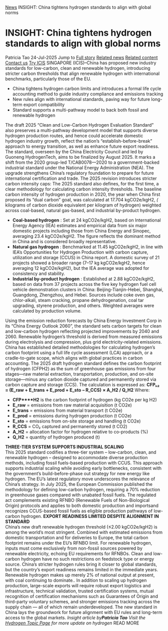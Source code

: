 [News](https://www.icis.com/explore/resources/news/) INSIGHT: China tightens hydrogen standards to align with global norms
# INSIGHT: China tightens hydrogen standards to align with global norms
Patricia Tao
24-Jul-2025
Jump to
[Full story](https://www.icis.com/explore/resources/news/2025/07/24/11121818/insight-china-tightens-hydrogen-standards-to-align-with-global-norms/#full-story)
[Related news](https://www.icis.com/explore/resources/news/2025/07/24/11121818/insight-china-tightens-hydrogen-standards-to-align-with-global-norms/#related-articles)
[Related content](https://www.icis.com/explore/resources/news/2025/07/24/11121818/insight-china-tightens-hydrogen-standards-to-align-with-global-norms/#related-contents)
[Contact us](https://www.icis.com/explore/resources/news/2025/07/24/11121818/insight-china-tightens-hydrogen-standards-to-align-with-global-norms/#contact-us)
[Try ICIS](https://www.icis.com/explore/contact/try-icis-today/?intcmp=individual-news_try-icis)
SINGAPORE (ICIS)–China has proposed new industry standards for low-carbon, clean and renewable hydrogen, introducing stricter carbon thresholds that align renewable hydrogen with international benchmarks, particularly those of the EU. 
  * China tightens hydrogen carbon limits and introduces a formal life cycle accounting method to guide industry compliance and emissions tracking 
  * New rules align with international standards, paving way for future long-term export compatibility 
  * Standard supports a multi-pathway model to back both fossil and renewable hydrogen 


The draft 2025 “Clean and Low-Carbon Hydrogen Evaluation Standard” also preserves a multi-pathway development model that supports diverse hydrogen production routes, and hence could accelerate domestic hydrogen industry growth, reflect the nation’s “establish-before-break” approach to energy transition, as well as enhance future export readiness. 
The standard, overseen by the China Electricity Council and led by Guoneng HydrogenTech, aims to be finalized by August 2025. It marks a shift from the 2020 group-led T/CAB0078—2020 to a government-backed industrial standard under the National Energy Administration (NEA). The upgrade strengthens China’s regulatory foundation to prepare for future international certification and trade. 
The 2025 revision introduces stricter carbon intensity caps: 
The 2025 standard also defines, for the first time, a clear methodology for calculating carbon intensity thresholds. 
The baseline carbon intensity of hydrogen production in 2020, the year when China first proposed its “dual carbon” goal, was calculated at 17.704 kgCO2e/kgH2, _(_ kilograms of carbon dioxide equivalent per kilogram of hydrogen) weighted across coal-based, natural gas-based, and industrial by-product hydrogen. 
  * **Coal-based hydrogen** : Set at 24 kgCO2e/kgH2, based on International Energy Agency (IEA) estimates and empirical data from six major domestic projects including those from China Energy and Sinopec, averaging 23.4 kgCO2e/kgH2. The figure reflects the dominant method in China and is considered broadly representative. 
  * **Natural gas hydrogen** : Benchmarked at 11.45 kgCO2e/kgH2, in line with IEA’s Opportunities for Hydrogen Production with carbon capture, utilization and storage (CCUS) in China report. A domestic survey of 21 projects showed a broader range (7–17 kg kgCO2e/kgH2, hence averaging 12 kgCO2e/kgH2), but the IEA average was adopted for consistency and stability. 
  * **Industrial by-product hydrogen** : Established at 2.88 kgCO2e/kgH2, based on data from 37 projects across the five key hydrogen fuel cell vehicle demonstration clusters in China: Beijing-Tianjin-Hebei, Shanghai, Guangdong, Zhengzhou, and Hebei. Sources include coke oven gas, chlor-alkali, steam cracking, propane dehydrogenation, coal tar upgrading, styrene production, and others. Weighted averages were calculated by production volume. 


Using the emission reduction forecasts by China Energy Investment Corp in its “China Energy Outlook 2060”, the standard sets carbon targets for clean and low-carbon hydrogen reflecting projected improvements by 2040 and 2060. 
Renewable hydrogen’s threshold is derived from measured emissions during electrolysis and compression, plus grid electricity-related emissions. 
China has established detailed methodologies for calculating hydrogen’s carbon footprint using a full life cycle assessment (LCA) approach, or a cradle-to-gate scope, which aligns with global practices in carbon accounting. 
The 2025 draft hydrogen standard defines the carbon footprint of hydrogen (CFPH2) as the sum of greenhouse gas emissions from four stages—raw material extraction, transportation, production, and on-site storage—minus any carbon dioxide captured and permanently stored via carbon capture and storage (CCS). 
The calculation is expressed as: 
**CFP****ₕ****₂ = (E_raw + E_trans + E_prod + E_sto** **– R_CCS)** **× A_H2 / Q_H2**
Where: 
  * **CFP****H2** is the carbon footprint of hydrogen (kg CO2e per kg H2) 
  * **E_raw** = emissions from raw material acquisition (t CO2e) 
  * **E_trans** = emissions from material transport (t CO2e) 
  * **E_prod** = emissions during hydrogen production (t CO2e) 
  * **E_sto** = emissions from on-site storage and handling (t CO2e) 
  * **R_CCS** = CO₂ captured and permanently stored (t CO2) 
  * **A_H2** = allocation factor for hydrogen relative to co-products (%) 
  * **Q_H2** = quantity of hydrogen produced (t) 


**THREE-TIER SYSTEM SUPPORTS INDUSTRIAL SCALING**  
This 2025 standard codifies a three-tier system – low-carbon, clean, and renewable hydrogen – designed to accommodate diverse production methods, including fossil fuels-based production with CCUS. This approach supports industrial scaling while avoiding early bottlenecks, consistent with the government’s build-before-phase out strategy for new energy like hydrogen. 
The EU’s latest regulatory move underscores the relevance of China’s strategy. In July 2025, the European Commission published the methodology for defining low-carbon hydrogen, requiring a 70% reduction in greenhouse gases compared with unabated fossil fuels. 
The regulated act complements existing RFNBO (Renewable Fuels of Non-Biological Origin) protocols and applies to both domestic production and importsand recognizes CCUS-based fossil fuels as eligible production pathways of low-carbon hydrogen. 
**EXPORT READINESS LIMITED DESPITE ALIGNMENT IN STANDARD**  
China’s new draft renewable hydrogen threshold (≤2.00 kgCO2e/kgH2) is among the world’s most stringent. 
Combined with estimated emissions from domestic transportation and for deliveries to Europe, the total carbon footprint remains under the EU’s RFNBO limit. 
For renewable hydrogen, inputs must come exclusively from non-fossil sources powered by renewable electricity, echoing EU requirements for RFNBOs. Clean and low-carbon hydrogen have no such restrictions on feedstock type or energy source. 
China’s stricter hydrogen rules bring it closer to global standards, but the country’s export readiness remains limited in the immediate years. 
Renewable hydrogen makes up merely 2% of national output at present, with coal continuing to dominate.. 
In addition to scaling up hydrogen production, large-scale exports will require robust export logistics and infrastructure, technical validation, trusted certification systems, mutual recognition of certification mechanisms such as Guarantees of Origin and third-party voluntary schemes, and stronger emissions tracking across the supply chain — all of which remain underdeveloped. 
The new standard in China lays the groundwork for future alignment with EU rules and long-term access to the global markets. 
_Insight article by**Patricia Tao**_
_Visit the_[ _Hydrogen Topic Page_](https://nam11.safelinks.protection.outlook.com/?url=https%3A%2F%2Fsubscriber.icis.com%2Fintelligence%2Ff8149681-ad6d-4dc6-95ff-57ef20209c29&data=05%7C02%7Cicisnews%40icis.com%7Cc0289572b5d642e2c10508ddc9c765da%7C9274ee3f94254109a27f9fb15c10675d%7C0%7C0%7C638888580495798872%7CUnknown%7CTWFpbGZsb3d8eyJFbXB0eU1hcGkiOnRydWUsIlYiOiIwLjAuMDAwMCIsIlAiOiJXaW4zMiIsIkFOIjoiTWFpbCIsIldUIjoyfQ%3D%3D%7C0%7C%7C%7C&sdata=zkfkgpSRFDBRxXzE1rmsNm4hyBYBHRG58yNJoXq5Mi4%3D&reserved=0) _for more update on hydrogen_
READ MORE